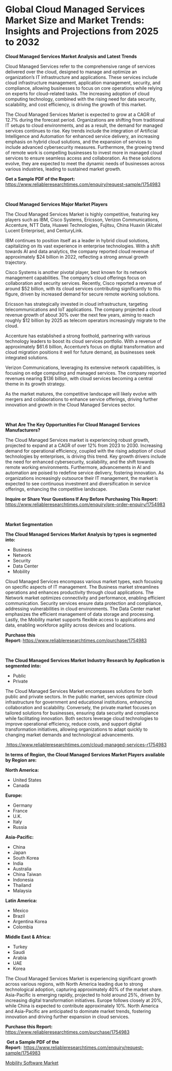 <p><h1>Global Cloud Managed Services Market Size and Market Trends: Insights and Projections from 2025 to 2032</h1></p><p><strong>Cloud Managed Services Market Analysis and Latest Trends</strong></p>
<p><p>Cloud Managed Services refer to the comprehensive range of services delivered over the cloud, designed to manage and optimize an organization’s IT infrastructure and applications. These services include cloud infrastructure management, application management, security, and compliance, allowing businesses to focus on core operations while relying on experts for cloud-related tasks. The increasing adoption of cloud computing technology, combined with the rising need for data security, scalability, and cost efficiency, is driving the growth of this market.</p><p>The Cloud Managed Services Market is expected to grow at a CAGR of 12.7% during the forecast period. Organizations are shifting from traditional IT setups to cloud environments, and as a result, the demand for managed services continues to rise. Key trends include the integration of Artificial Intelligence and Automation for enhanced service delivery, an increasing emphasis on hybrid cloud solutions, and the expansion of services to include advanced cybersecurity measures. Furthermore, the growing trend of remote work is compelling businesses to invest more in managed cloud services to ensure seamless access and collaboration. As these solutions evolve, they are expected to meet the dynamic needs of businesses across various industries, leading to sustained market growth.</p></p>
<p><strong>Get a Sample PDF of the Report:&nbsp;</strong> <a href="https://www.reliableresearchtimes.com/enquiry/request-sample/1754983?utm_campaign=2117&utm_medium=2&utm_source=Github&utm_content=ia&utm_term=10032025&utm_id=cloud-managed-services">https://www.reliableresearchtimes.com/enquiry/request-sample/1754983</a></p>
<p>&nbsp;</p>
<p><strong>Cloud Managed Services Major Market Players</strong></p>
<p><p>The Cloud Managed Services Market is highly competitive, featuring key players such as IBM, Cisco Systems, Ericsson, Verizon Communications, Accenture, NTT Data, Huawei Technologies, Fujitsu, China Huaxin (Alcatel Lucent Enterprise), and CenturyLink. </p><p>IBM continues to position itself as a leader in hybrid cloud solutions, capitalizing on its vast experience in enterprise technologies. With a shift towards AI and data analytics, the company reported cloud revenue of approximately $24 billion in 2022, reflecting a strong annual growth trajectory.</p><p>Cisco Systems is another pivotal player, best known for its network management capabilities. The company’s cloud offerings focus on collaboration and security services. Recently, Cisco reported a revenue of around $52 billion, with its cloud services contributing significantly to this figure, driven by increased demand for secure remote working solutions.</p><p>Ericsson has strategically invested in cloud infrastructure, targeting telecommunications and IoT applications. The company projected a cloud revenue growth of about 30% over the next few years, aiming to reach roughly $12 billion by 2025 as telecom operators increasingly migrate to the cloud.</p><p>Accenture has established a strong foothold, partnering with various technology leaders to boost its cloud services portfolio. With a revenue of approximately $61.6 billion, Accenture’s focus on digital transformation and cloud migration positions it well for future demand, as businesses seek integrated solutions.</p><p>Verizon Communications, leveraging its extensive network capabilities, is focusing on edge computing and managed services. The company reported revenues nearing $136 billion, with cloud services becoming a central theme in its growth strategy.</p><p>As the market matures, the competitive landscape will likely evolve with mergers and collaborations to enhance service offerings, driving further innovation and growth in the Cloud Managed Services sector.</p></p>
<p>&nbsp;</p>
<p><strong>What Are The Key Opportunities For Cloud Managed Services Manufacturers?</strong></p>
<p><p>The Cloud Managed Services market is experiencing robust growth, projected to expand at a CAGR of over 12% from 2023 to 2030. Increasing demand for operational efficiency, coupled with the rising adoption of cloud technologies by enterprises, is driving this trend. Key growth drivers include the need for enhanced cybersecurity, scalability, and the shift towards remote working environments. Furthermore, advancements in AI and automation are poised to redefine service delivery, fostering innovation. As organizations increasingly outsource their IT management, the market is expected to see continuous investment and diversification in service offerings, enhancing the competitive landscape.</p></p>
<p><strong>Inquire or Share Your Questions If Any Before Purchasing This Report:</strong> <a href="https://www.reliableresearchtimes.com/enquiry/pre-order-enquiry/1754983?utm_campaign=2117&utm_medium=2&utm_source=Github&utm_content=ia&utm_term=10032025&utm_id=cloud-managed-services">https://www.reliableresearchtimes.com/enquiry/pre-order-enquiry/1754983</a></p>
<p>&nbsp;</p>
<p><strong>Market Segmentation</strong></p>
<p><strong>The Cloud Managed Services Market Analysis by types is segmented into:</strong></p>
<p><ul><li>Business</li><li>Network</li><li>Security</li><li>Data Center</li><li>Mobility</li></ul></p>
<p><p>Cloud Managed Services encompass various market types, each focusing on specific aspects of IT management. The Business market streamlines operations and enhances productivity through cloud applications. The Network market optimizes connectivity and performance, enabling efficient communication. Security services ensure data protection and compliance, addressing vulnerabilities in cloud environments. The Data Center market emphasizes the efficient management of data storage and processing. Lastly, the Mobility market supports flexible access to applications and data, enabling workforce agility across devices and locations.</p></p>
<p><strong>Purchase this Report:&nbsp;</strong><a href="https://www.reliableresearchtimes.com/purchase/1754983?utm_campaign=2117&utm_medium=2&utm_source=Github&utm_content=ia&utm_term=10032025&utm_id=cloud-managed-services">https://www.reliableresearchtimes.com/purchase/1754983</a></p>
<p>&nbsp;</p>
<p><strong>The Cloud Managed Services Market Industry Research by Application is segmented into:</strong></p>
<p><ul><li>Public</li><li>Private</li></ul></p>
<p><p>The Cloud Managed Services Market encompasses solutions for both public and private sectors. In the public market, services optimize cloud infrastructure for government and educational institutions, enhancing collaboration and scalability. Conversely, the private market focuses on tailored solutions for businesses, ensuring data security and compliance while facilitating innovation. Both sectors leverage cloud technologies to improve operational efficiency, reduce costs, and support digital transformation initiatives, allowing organizations to adapt quickly to changing market demands and technological advancements.</p></p>
<p><a href="https://www.reliableresearchtimes.com/cloud-managed-services-r1754983?utm_campaign=2117&utm_medium=2&utm_source=Github&utm_content=ia&utm_term=10032025&utm_id=cloud-managed-services">&nbsp;https://www.reliableresearchtimes.com/cloud-managed-services-r1754983</a></p>
<p><strong>In terms of Region, the Cloud Managed Services Market Players available by Region are:</strong></p>
<p>
    <p> <strong> North America: </strong>
        <ul>
            <li>United States</li>
            <li>Canada</li>
        </ul>
        </p> 
    <p> <strong> Europe: </strong>
        <ul>
            <li>Germany</li>
            <li>France</li>
            <li>U.K.</li>
            <li>Italy</li>
            <li>Russia</li>
        </ul>
        </p> 
    <p> <strong> Asia-Pacific: </strong>
        <ul>
            <li>China</li>
            <li>Japan</li>
            <li>South Korea</li>
            <li>India</li>
            <li>Australia</li>
            <li>China Taiwan</li>
            <li>Indonesia</li>
            <li>Thailand</li>
            <li>Malaysia</li>
        </ul>
        </p> 
    <p> <strong> Latin America: </strong>
        <ul>
            <li>Mexico</li>
            <li>Brazil</li>
            <li>Argentina Korea</li>
            <li>Colombia</li>
        </ul>
        </p> 
    <p> <strong> Middle East & Africa: </strong>
        <ul>
            <li>Turkey</li>
            <li>Saudi</li>
            <li>Arabia</li>
            <li>UAE</li>
            <li>Korea</li>
        </ul>
    </p>
    </p>
<p><p>The Cloud Managed Services Market is experiencing significant growth across various regions, with North America leading due to strong technological adoption, capturing approximately 40% of the market share. Asia-Pacific is emerging rapidly, projected to hold around 25%, driven by increasing digital transformation initiatives. Europe follows closely at 20%, while China is expected to contribute approximately 10%. North America and Asia-Pacific are anticipated to dominate market trends, fostering innovation and driving further expansion in cloud services.</p></p>
<p><strong>Purchase this Report: </strong><a href="https://www.reliableresearchtimes.com/purchase/1754983?utm_campaign=2117&utm_medium=2&utm_source=Github&utm_content=ia&utm_term=10032025&utm_id=cloud-managed-services">https://www.reliableresearchtimes.com/purchase/1754983</a></p>
<p>&nbsp;<strong>Get a Sample PDF of the Report:&nbsp;&nbsp;</strong><a href="https://www.reliableresearchtimes.com/enquiry/request-sample/1754983?utm_campaign=2117&utm_medium=2&utm_source=Github&utm_content=ia&utm_term=10032025&utm_id=cloud-managed-services">https://www.reliableresearchtimes.com/enquiry/request-sample/1754983</a></p>
<p><strong></strong></p>
<p><p><a href="https://github.com/nathandecarvalho/Market-Research-Report-List-6/blob/main/mobility-software-market.md?utm_campaign=2117&utm_medium=2&utm_source=Github&utm_content=ia&utm_term=10032025&utm_id=cloud-managed-services">Mobility Software Market</a></p></p>